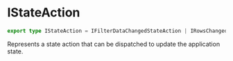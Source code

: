 # IStateAction

```ts
export type IStateAction = IFilterDataChangedStateAction | IRowsChangedStateAction | IChipsChangedStateAction | ISearchChangedStateAction | ISortChangedStateAction | IRowsReloadStateAction;
```

Represents a state action that can be dispatched to update the application state.
